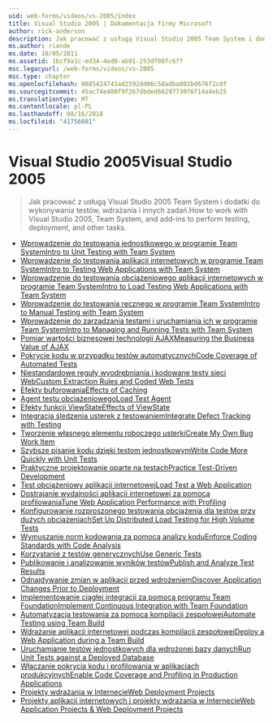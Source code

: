 ```yaml
---
uid: web-forms/videos/vs-2005/index
title: Visual Studio 2005 | Dokumentacja firmy Microsoft
author: rick-anderson
description: Jak pracować z usługą Visual Studio 2005 Team System i dodatki do wykonywania testów, wdrażania i innych zadań.
ms.author: riande
ms.date: 10/05/2011
ms.assetid: 1bcf9a1c-ed34-4ed0-ab91-253df08fc6ff
msc.legacyurl: /web-forms/videos/vs-2005
msc.type: chapter
ms.openlocfilehash: 0085424743ad2592dd06c58adba801bd676f2c0f
ms.sourcegitcommit: 45ac74e400f9f2b7dbded66297730f6f14a4eb25
ms.translationtype: MT
ms.contentlocale: pl-PL
ms.lasthandoff: 08/16/2018
ms.locfileid: "41756601"
---
```

<a name="visual-studio-2005"></a><span data-ttu-id="eae99-103">Visual Studio 2005</span><span class="sxs-lookup"><span data-stu-id="eae99-103">Visual Studio 2005</span></span>
====================
> <span data-ttu-id="eae99-104">Jak pracować z usługą Visual Studio 2005 Team System i dodatki do wykonywania testów, wdrażania i innych zadań.</span><span class="sxs-lookup"><span data-stu-id="eae99-104">How to work with Visual Studio 2005, Team System, and add-ins to perform testing, deployment, and other tasks.</span></span>


- [<span data-ttu-id="eae99-105">Wprowadzenie do testowania jednostkowego w programie Team System</span><span class="sxs-lookup"><span data-stu-id="eae99-105">Intro to Unit Testing with Team System</span></span>](introduction-to-unit-testing-with-team-system.md)
- [<span data-ttu-id="eae99-106">Wprowadzenie do testowania aplikacji internetowych w programie Team System</span><span class="sxs-lookup"><span data-stu-id="eae99-106">Intro to Testing Web Applications with Team System</span></span>](introduction-to-testing-web-applications-with-team-system.md)
- [<span data-ttu-id="eae99-107">Wprowadzenie do testowania obciążeniowego aplikacji internetowych w programie Team System</span><span class="sxs-lookup"><span data-stu-id="eae99-107">Intro to Load Testing Web Applications with Team System</span></span>](introduction-to-load-testing-web-applications-with-team-system.md)
- [<span data-ttu-id="eae99-108">Wprowadzenie do testowania ręcznego w programie Team System</span><span class="sxs-lookup"><span data-stu-id="eae99-108">Intro to Manual Testing with Team System</span></span>](introduction-to-manual-testing-with-team-system.md)
- [<span data-ttu-id="eae99-109">Wprowadzenie do zarządzania testami i uruchamiania ich w programie Team System</span><span class="sxs-lookup"><span data-stu-id="eae99-109">Intro to Managing and Running Tests with Team System</span></span>](introduction-to-managing-and-running-tests-with-team-system.md)
- [<span data-ttu-id="eae99-110">Pomiar wartości biznesowej technologii AJAX</span><span class="sxs-lookup"><span data-stu-id="eae99-110">Measuring the Business Value of AJAX</span></span>](measuring-the-business-value-of-ajax.md)
- [<span data-ttu-id="eae99-111">Pokrycie kodu w przypadku testów automatycznych</span><span class="sxs-lookup"><span data-stu-id="eae99-111">Code Coverage of Automated Tests</span></span>](code-coverage-of-automated-tests.md)
- [<span data-ttu-id="eae99-112">Niestandardowe reguły wyodrębniania i kodowane testy sieci Web</span><span class="sxs-lookup"><span data-stu-id="eae99-112">Custom Extraction Rules and Coded Web Tests</span></span>](custom-extraction-rules-and-coded-web-tests.md)
- [<span data-ttu-id="eae99-113">Efekty buforowania</span><span class="sxs-lookup"><span data-stu-id="eae99-113">Effects of Caching</span></span>](the-effects-of-caching.md)
- [<span data-ttu-id="eae99-114">Agent testu obciążeniowego</span><span class="sxs-lookup"><span data-stu-id="eae99-114">Load Test Agent</span></span>](using-the-load-test-agent.md)
- [<span data-ttu-id="eae99-115">Efekty funkcji ViewState</span><span class="sxs-lookup"><span data-stu-id="eae99-115">Effects of ViewState</span></span>](the-effects-of-viewstate.md)
- [<span data-ttu-id="eae99-116">Integracja śledzenia usterek z testowaniem</span><span class="sxs-lookup"><span data-stu-id="eae99-116">Integrate Defect Tracking with Testing</span></span>](how-do-i-integrate-defect-tracking-with-testing.md)
- [<span data-ttu-id="eae99-117">Tworzenie własnego elementu roboczego usterki</span><span class="sxs-lookup"><span data-stu-id="eae99-117">Create My Own Bug Work Item</span></span>](how-do-i-create-my-own-bug-work-item.md)
- [<span data-ttu-id="eae99-118">Szybsze pisanie kodu dzięki testom jednostkowym</span><span class="sxs-lookup"><span data-stu-id="eae99-118">Write Code More Quickly with Unit Tests</span></span>](how-do-i-write-code-more-quickly-with-unit-tests.md)
- [<span data-ttu-id="eae99-119">Praktyczne projektowanie oparte na testach</span><span class="sxs-lookup"><span data-stu-id="eae99-119">Practice Test-Driven Development</span></span>](how-do-i-practice-test-driven-development.md)
- [<span data-ttu-id="eae99-120">Test obciążeniowy aplikacji internetowej</span><span class="sxs-lookup"><span data-stu-id="eae99-120">Load Test a Web Application</span></span>](how-do-i-load-test-a-web-application.md)
- [<span data-ttu-id="eae99-121">Dostrajanie wydajności aplikacji internetowej za pomocą profilowania</span><span class="sxs-lookup"><span data-stu-id="eae99-121">Tune Web Application Performance with Profiling</span></span>](how-do-i-tune-web-application-performance-with-profiling.md)
- [<span data-ttu-id="eae99-122">Konfigurowanie rozproszonego testowania obciążenia dla testów przy dużych obciążeniach</span><span class="sxs-lookup"><span data-stu-id="eae99-122">Set Up Distributed Load Testing for High Volume Tests</span></span>](how-do-i-set-up-distributed-load-testing-for-high-volume-tests.md)
- [<span data-ttu-id="eae99-123">Wymuszanie norm kodowania za pomocą analizy kodu</span><span class="sxs-lookup"><span data-stu-id="eae99-123">Enforce Coding Standards with Code Analysis</span></span>](how-do-i-enforce-coding-standards-with-code-analysis.md)
- [<span data-ttu-id="eae99-124">Korzystanie z testów generycznych</span><span class="sxs-lookup"><span data-stu-id="eae99-124">Use Generic Tests</span></span>](how-do-i-use-generic-tests.md)
- [<span data-ttu-id="eae99-125">Publikowanie i analizowanie wyników testów</span><span class="sxs-lookup"><span data-stu-id="eae99-125">Publish and Analyze Test Results</span></span>](how-do-i-publish-and-analyze-test-results.md)
- [<span data-ttu-id="eae99-126">Odnajdywanie zmian w aplikacji przed wdrożeniem</span><span class="sxs-lookup"><span data-stu-id="eae99-126">Discover Application Changes Prior to Deployment</span></span>](how-do-i-discover-application-changes-prior-to-deployment.md)
- [<span data-ttu-id="eae99-127">Implementowanie ciągłej integracji za pomocą programu Team Foundation</span><span class="sxs-lookup"><span data-stu-id="eae99-127">Implement Continuous Integration with Team Foundation</span></span>](how-do-i-implement-continuous-integration-with-team-foundation.md)
- [<span data-ttu-id="eae99-128">Automatyzacja testowania za pomocą kompilacji zespołowej</span><span class="sxs-lookup"><span data-stu-id="eae99-128">Automate Testing using Team Build</span></span>](how-do-i-automate-testing-using-team-build.md)
- [<span data-ttu-id="eae99-129">Wdrażanie aplikacji internetowej podczas kompilacji zespołowej</span><span class="sxs-lookup"><span data-stu-id="eae99-129">Deploy a Web Application during a Team Build</span></span>](how-do-i-deploy-a-web-application-during-a-team-build.md)
- [<span data-ttu-id="eae99-130">Uruchamianie testów jednostkowych dla wdrożonej bazy danych</span><span class="sxs-lookup"><span data-stu-id="eae99-130">Run Unit Tests against a Deployed Database</span></span>](how-do-i-run-unit-tests-against-a-deployed-database.md)
- [<span data-ttu-id="eae99-131">Włączanie pokrycia kodu i profilowania w aplikacjach produkcyjnych</span><span class="sxs-lookup"><span data-stu-id="eae99-131">Enable Code Coverage and Profiling in Production Applications</span></span>](how-do-i-enable-code-coverage-and-profiling-in-production-applications.md)
- [<span data-ttu-id="eae99-132">Projekty wdrażania w Internecie</span><span class="sxs-lookup"><span data-stu-id="eae99-132">Web Deployment Projects</span></span>](web-deployment-projects.md)
- [<span data-ttu-id="eae99-133">Projekty aplikacji internetowych i projekty wdrażania w Internecie</span><span class="sxs-lookup"><span data-stu-id="eae99-133">Web Application Projects & Web Deployment Projects</span></span>](web-application-projects-web-deployment-projects.md)
